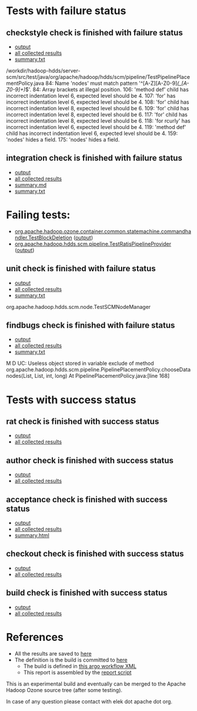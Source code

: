 # Tests with failure status

## checkstyle check is finished with failure status

   * [output](https://raw.githubusercontent.com/elek/ozone-ci/master/pr/pr-hdds-1569-r8vfj/checkstyle/output.log)
   * [all collected results](https://github.com/elek/ozone-ci/tree/master/pr/pr-hdds-1569-r8vfj/checkstyle)
   * [summary.txt](https://github.com/elek/ozone-ci/tree/master/pr/pr-hdds-1569-r8vfj/checkstyle/summary.txt)

/workdir/hadoop-hdds/server-scm/src/test/java/org/apache/hadoop/hdds/scm/pipeline/TestPipelinePlacementPolicy.java
 84: Name &apos;nodes&apos; must match pattern &apos;^[A-Z][A-Z0-9]*(_[A-Z0-9]+)*$&apos;.
 84: Array brackets at illegal position.
 106: &apos;method def&apos; child has incorrect indentation level 6, expected level should be 4.
 107: &apos;for&apos; has incorrect indentation level 6, expected level should be 4.
 108: &apos;for&apos; child has incorrect indentation level 8, expected level should be 6.
 109: &apos;for&apos; child has incorrect indentation level 8, expected level should be 6.
 117: &apos;for&apos; child has incorrect indentation level 8, expected level should be 6.
 118: &apos;for rcurly&apos; has incorrect indentation level 6, expected level should be 4.
 119: &apos;method def&apos; child has incorrect indentation level 6, expected level should be 4.
 159: &apos;nodes&apos; hides a field.
 175: &apos;nodes&apos; hides a field.

## integration check is finished with failure status

   * [output](https://raw.githubusercontent.com/elek/ozone-ci/master/pr/pr-hdds-1569-r8vfj/integration/output.log)
   * [all collected results](https://github.com/elek/ozone-ci/tree/master/pr/pr-hdds-1569-r8vfj/integration)
   * [summary.md](https://github.com/elek/ozone-ci/tree/master/pr/pr-hdds-1569-r8vfj/integration/summary.md)
   * [summary.txt](https://github.com/elek/ozone-ci/tree/master/pr/pr-hdds-1569-r8vfj/integration/summary.txt)

# Failing tests: 

 * [org.apache.hadoop.ozone.container.common.statemachine.commandhandler.TestBlockDeletion](hadoop-ozone/integration-test/org.apache.hadoop.ozone.container.common.statemachine.commandhandler.TestBlockDeletion.txt) ([output](hadoop-ozone/integration-test/org.apache.hadoop.ozone.container.common.statemachine.commandhandler.TestBlockDeletion-output.txt/))
 * [org.apache.hadoop.hdds.scm.pipeline.TestRatisPipelineProvider](hadoop-ozone/integration-test/org.apache.hadoop.hdds.scm.pipeline.TestRatisPipelineProvider.txt) ([output](hadoop-ozone/integration-test/org.apache.hadoop.hdds.scm.pipeline.TestRatisPipelineProvider-output.txt/))

## unit check is finished with failure status

   * [output](https://raw.githubusercontent.com/elek/ozone-ci/master/pr/pr-hdds-1569-r8vfj/unit/output.log)
   * [all collected results](https://github.com/elek/ozone-ci/tree/master/pr/pr-hdds-1569-r8vfj/unit)
   * [summary.txt](https://github.com/elek/ozone-ci/tree/master/pr/pr-hdds-1569-r8vfj/unit/summary.txt)

org.apache.hadoop.hdds.scm.node.TestSCMNodeManager

## findbugs check is finished with failure status

   * [output](https://raw.githubusercontent.com/elek/ozone-ci/master/pr/pr-hdds-1569-r8vfj/findbugs/output.log)
   * [all collected results](https://github.com/elek/ozone-ci/tree/master/pr/pr-hdds-1569-r8vfj/findbugs)
   * [summary.txt](https://github.com/elek/ozone-ci/tree/master/pr/pr-hdds-1569-r8vfj/findbugs/summary.txt)

M D UC: Useless object stored in variable exclude of method org.apache.hadoop.hdds.scm.pipeline.PipelinePlacementPolicy.chooseDatanodes(List, List, int, long)  At PipelinePlacementPolicy.java:[line 168]


# Tests with success status

## rat check is finished with success status

   * [output](https://raw.githubusercontent.com/elek/ozone-ci/master/pr/pr-hdds-1569-r8vfj/rat/output.log)
   * [all collected results](https://github.com/elek/ozone-ci/tree/master/pr/pr-hdds-1569-r8vfj/rat)


## author check is finished with success status

   * [output](https://raw.githubusercontent.com/elek/ozone-ci/master/pr/pr-hdds-1569-r8vfj/author/output.log)
   * [all collected results](https://github.com/elek/ozone-ci/tree/master/pr/pr-hdds-1569-r8vfj/author)


## acceptance check is finished with success status

   * [output](https://raw.githubusercontent.com/elek/ozone-ci/master/pr/pr-hdds-1569-r8vfj/acceptance/output.log)
   * [all collected results](https://github.com/elek/ozone-ci/tree/master/pr/pr-hdds-1569-r8vfj/acceptance)
   * [summary.html](https://elek.github.io/ozone-ci/pr/pr-hdds-1569-r8vfj/acceptance/summary.html)


## checkout check is finished with success status

   * [output](https://raw.githubusercontent.com/elek/ozone-ci/master/pr/pr-hdds-1569-r8vfj/checkout/output.log)
   * [all collected results](https://github.com/elek/ozone-ci/tree/master/pr/pr-hdds-1569-r8vfj/checkout)


## build check is finished with success status

   * [output](https://raw.githubusercontent.com/elek/ozone-ci/master/pr/pr-hdds-1569-r8vfj/build/output.log)
   * [all collected results](https://github.com/elek/ozone-ci/tree/master/pr/pr-hdds-1569-r8vfj/build)




# References

 * All the results are saved to [here](https://github.com/elek/ozone-ci/tree/master/pr/pr-hdds-1569-r8vfj/)
 * The definition is the build is committed to [here](https://github.com/elek/argo-ozone)
    * The build is defined in [this argo workflow XML](https://github.com/elek/argo-ozone/blob/master/ozone-build.yaml)
    * This report is assembled by the [report script](https://github.com/elek/argo-ozone/blob/master/scripts/report.sh)

This is an experimental build and eventually can be merged to the Apache Hadoop Ozone source tree (after some testing).

In case of any question please contact with elek dot apache dot org.
